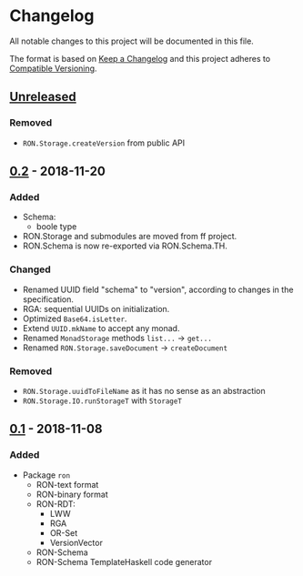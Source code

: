 # Changelog
All notable changes to this project will be documented in this file.

The format is based on [Keep a Changelog](https://keepachangelog.com/en/1.0.0)
and this project adheres to
[Compatible Versioning](https://github.com/staltz/comver).

## [Unreleased]
### Removed
- `RON.Storage.createVersion` from public API

## [0.2] - 2018-11-20
### Added
- Schema:
  - boole type
- RON.Storage and submodules are moved from ff project.
- RON.Schema is now re-exported via RON.Schema.TH.

### Changed
- Renamed UUID field "schema" to "version", according to changes in the
  specification.
- RGA: sequential UUIDs on initialization.
- Optimized `Base64.isLetter`.
- Extend `UUID.mkName` to accept any monad.
- Renamed `MonadStorage` methods `list...` -> `get...`
- Renamed `RON.Storage.saveDocument` -> `createDocument`

### Removed
- `RON.Storage.uuidToFileName` as it has no sense as an abstraction
- `RON.Storage.IO.runStorageT` with `StorageT`

## [0.1] - 2018-11-08
### Added
- Package `ron`
  - RON-text format
  - RON-binary format
  - RON-RDT:
    - LWW
    - RGA
    - OR-Set
    - VersionVector
  - RON-Schema
  - RON-Schema TemplateHaskell code generator

[Unreleased]: https://github.com/ff-notes/ff/compare/v0.2...HEAD
[0.2]: https://github.com/ff-notes/ff/compare/v0.1...v0.2
[0.1]: https://github.com/ff-notes/ff/tree/v0.1
